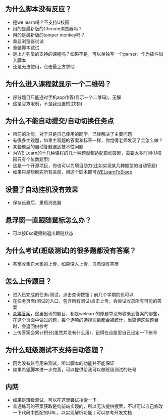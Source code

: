## 为什么脚本没有反应？
- 是we learn吗？不支持U校园
- 用的是最新版的Chrome浏览器吗？
- 用的是最新版的tamper monkey吗？
- 重启浏览器试试
- 重装脚本试试
- 是上方列举的支持的课程吗？如果不是，可以单独写一个parser，作为插件加入脚本
- 还是无法使用，点击最上方求助
## 为什么进入课程就显示一个二维码？
- 部分题目只能通过手机app作答(显示一个二维码)，无解
- 这是官方限制，不是我设置的(扶额)
## 为什么不能自动提交/自动切换任务点
- 目前的功能，对于只是自己使用的同学，已经解决了主要问题
- 有很多主观题，如果主观题的答案和标答一样，你觉得老师发现了会怎么做？
- 某些题型的自动答题遇到技术性问题
- 为WE Learn的十几种课程的几十种题型都适配自动答题，需要太多时间(U校园只有个位数题型)
- 这是一个开源项目，你也可以为项目助力(比如实现某几种题型的自动答题)
- 如果只是想刷完所有进度，用这个脚本即可[WELearnToSleep](https://github.com/Avenshy/WELearnToSleep)
## 设置了自动挂机没有效果
- 保存设置后，重启浏览器
## 悬浮窗一直跟随鼠标怎么办？
- 可以按Esc键强制退出跟随状态
## 为什么考试(班级测试)的很多题都没有答案？
- 答案收集自大家的上传，如果没人上传，自然没有答案
## 怎么上传题目？
- 进入已完成的任务/测试，点击查询按钮；前几个学期的也可以
- 在任务页面(测试的入口，包含所有测试)点击上传，会尝试收录所有可能的答案
- [众筹答案](http://47.97.90.127/exercise/)，这里出现的题目，都是welearn的原题中没有收录到答案的那些，在这个页面中做过的题，每个选项的选择次数都会被统计，当查询这些题目时，会返回供参考
- 上传答案会累计积分(虽然并没有什么用)，记得在设置里自己设定一下账号
## 为什么班级测试不支持自动答题？
- 因为没有账号用来测试，所以脚本的功能并不能保证
- 如果希望脚本进一步完善，可以提供给我可以做班级测试的账号
## 内网
- 如果是班级测试，可以在这里尝试[搜索](http://47.97.90.127/search/)一下
- 普通练习的答案获取是纯前端实现的，所以无法提供搜索，不过可以自己修改一下代码中匹配的URL，以实现解析功能；可以参考开发文档